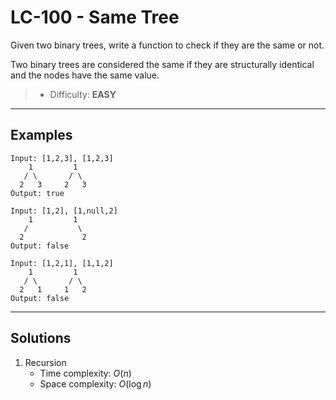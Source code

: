 # LC-100 - Same Tree

Given two binary trees, write a function to check if they are the same or not.

Two binary trees are considered the same if they are structurally identical and the nodes have the same value.

> * Difficulty: **EASY**

---
## Examples

```
Input: [1,2,3], [1,2,3]
    1         1
   / \       / \
  2   3     2   3
Output: true
```

```
Input: [1,2], [1,null,2]
    1         1
   /           \
  2             2
Output: false
```

```
Input: [1,2,1], [1,1,2]
    1         1
   / \       / \
  2   1     1   2
Output: false
```

---
## Solutions

1. Recursion
    * Time complexity: $O(n)$
    * Space complexity: $O(\log{n})$